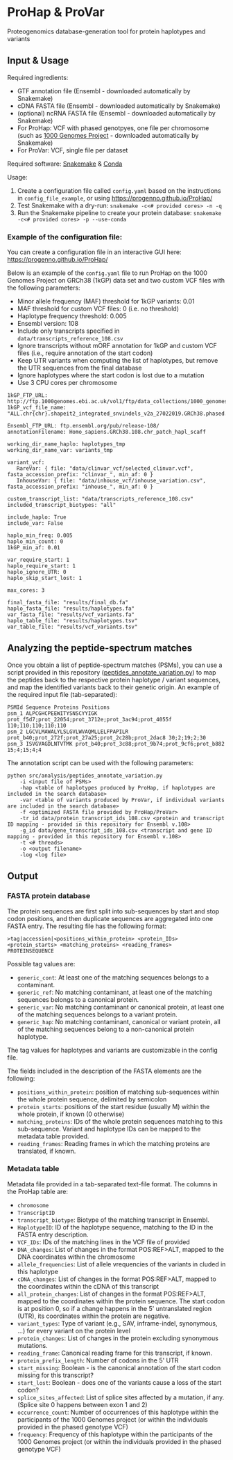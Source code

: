 # ProHap & ProVar
Proteogenomics database-generation tool for protein haplotypes and variants 

## Input & Usage
Required ingredients:
 - GTF annotation file (Ensembl - downloaded automatically by Snakemake)
 - cDNA FASTA file (Ensembl - downloaded automatically by Snakemake)
 - (optional) ncRNA FASTA file (Ensembl - downloaded automatically by Snakemake)
 - For ProHap: VCF with phased genotpyes, one file per chromosome \(such as [1000 Genomes Project](http://ftp.1000genomes.ebi.ac.uk/vol1/ftp/data_collections/1000G_2504_high_coverage/working/20220422_3202_phased_SNV_INDEL_SV/) - downloaded automatically by Snakemake\)
 - For ProVar: VCF, single file per dataset

Required software: [Snakemake](https://snakemake.readthedocs.io/en/stable/) & [Conda](https://docs.conda.io/en/latest/)

Usage:
 1. Create a configuration file called `config.yaml` based on the instructions in `config_file_example`, or using https://progenno.github.io/ProHap/
 2. Test Snakemake with a dry-run: `snakemake -c<# provided cores> -n -q`
 3. Run the Snakemake pipeline to create your protein database: `snakemake -c<# provided cores> -p --use-conda`

### Example of the configuration file:
You can create a configuration file in an interactive GUI here: https://progenno.github.io/ProHap/

Below is an example of the `config.yaml` file to run ProHap on the 1000 Genomes Project on GRCh38 (1kGP) data set and two custom VCF files with the following parameters:
 - Minor allele frequency (MAF) threshold for 1kGP variants: 0.01
 - MAF threshold for custom VCF files: 0 (i.e. no threshold)
 - Haplotype frequency threshold: 0.005
 - Ensembl version: 108
 - Include only transcripts specified in `data/transcripts_reference_108.csv`
 - Ignore transcripts without mORF annotation for 1kGP and custom VCF files (i.e., require annotation of the start codon)
 - Keep UTR variants when computing the list of haplotypes, but remove the UTR sequences from the final database
 - Ignore haplotypes where the start codon is lost due to a mutation
 - Use 3 CPU cores per chromosome
 
```
1kGP_FTP_URL: http://ftp.1000genomes.ebi.ac.uk/vol1/ftp/data_collections/1000_genomes_project/release/20190312_biallelic_SNV_and_INDEL/
1kGP_vcf_file_name: "ALL.chr{chr}.shapeit2_integrated_snvindels_v2a_27022019.GRCh38.phased.vcf"

Ensembl_FTP_URL: ftp.ensembl.org/pub/release-108/
annotationFilename: Homo_sapiens.GRCh38.108.chr_patch_hapl_scaff

working_dir_name_haplo: haplotypes_tmp
working_dir_name_var: variants_tmp

variant_vcf:
   RareVar: { file: "data/clinvar_vcf/selected_clinvar.vcf", fasta_accession_prefix: "clinvar_", min_af: 0 }
   InhouseVar: { file: "data/inhouse_vcf/inhouse_variation.csv", fasta_accession_prefix: "inhouse_", min_af: 0 }

custom_transcript_list: "data/transcripts_reference_108.csv"
included_transcript_biotypes: "all"

include_haplo: True
include_var: False

haplo_min_freq: 0.005
haplo_min_count: 0
1kGP_min_af: 0.01

var_require_start: 1
haplo_require_start: 1
haplo_ignore_UTR: 0
haplo_skip_start_lost: 1

max_cores: 3

final_fasta_file: "results/final_db.fa"
haplo_fasta_file: "results/haplotypes.fa"
var_fasta_file: "results/vcf_variants.fa"
haplo_table_file: "results/haplotypes.tsv"
var_table_file: "results/vcf_variants.tsv"
```

## Analyzing the peptide-spectrum matches
Once you obtain a list of peptide-spectrum matches (PSMs), you can use a script provided in this repository \([peptides_annotate_variation.py](https://github.com/ProGenNo/ProHap/blob/main/src/analysis/peptides_annotate_variation.py)\) to map the peptides back to the respective protein haplotype / variant sequences, and map the identified variants back to their genetic origin. An example of the required input file (tab-separated):

```
PSMId Sequence Proteins Positions
psm_1 ALPCGHCPEEWITYSNSCYYIGK prot_f5d7;prot_22054;prot_3712e;prot_3ac94;prot_4055f 110;110;110;110;110
psm_2 LGCVLMAWALYLSLGVLWVAQMLLELFPAPILR prot_b40;prot_272f;prot_27a25;prot_2c28b;prot_2dac8 30;2;19;2;30
psm_3 ISVGVAGDLNTVTMK prot_b40;prot_3c88;prot_9b74;prot_9cf6;prot_b882 15;4;15;4;4
```

The annotation script can be used with the following parameters:

```
python src/analysis/peptides_annotate_variation.py 
    -i <input file of PSMs> 
    -hap <table of haplotypes produced by ProHap, if haplotypes are included in the search database> 
    -var <table of variants produced by ProVar, if individual variants are included in the search database> 
    -f <optimized FASTA file provided by ProHap/ProVar> 
    -tr_id data/protein_transcript_ids_108.csv <protein and transcript ID mapping - provided in this repository for Ensembl v.108> 
    -g_id data/gene_transcript_ids_108.csv <transcript and gene ID mapping - provided in this repository for Ensembl v.108> 
    -t <# threads> 
    -o <output filename> 
    -log <log file>
```

## Output
### FASTA protein database
The protein sequences are first split into sub-sequences by start and stop codon positions, and then duplicate sequences are aggregated into one FASTA entry. The resulting file has the following format:
```
>tag|accession|<positions_within_protein> <protein_IDs> <protein_starts> <matching_proteins> <reading_frames>
PROTEINSEQUENCE
```
Possible tag values are:
 - `generic_cont`: At least one of the matching sequences belongs to a contaminant.
 - `generic_ref`: No matching contaminant, at least one of the matching sequences belongs to a canonical protein.
 - `generic_var`: No matching contaminant or canonical protein, at least one of the matching sequences belongs to a variant protein.
 - `generic_hap`: No matching contaminant, canonical or variant protein, all of the matching sequences belong to a non-canonical protein haplotype.

The tag values for haplotypes and variants are customizable in the config file. 

The fields included in the description of the FASTA elements are the following:
 - `positions_within_protein`: position of matching sub-sequences within the whole protein sequence, delimited by semicolon
 - `protein_starts`: positions of the start residue (usually M) within the whole protein, if known (0 otherwise)
 - `matching_proteins`: IDs of the whole protein sequences matching to this sub-sequence. Variant and haplotype IDs can be mapped to the metadata table provided.
 - `reading_frames`: Reading frames in which the matching proteins are translated, if known.

### Metadata table
Metadata file provided in a tab-separated text-file format. The columns in the ProHap table are:
 - `chromosome`
 - `TranscriptID`
 - `transcript_biotype`: Biotype of the matching transcript in Ensembl.
 - `HaplotypeID`: ID of the haplotype sequence, matching to the ID in the FASTA entry description.
 - `VCF_IDs`: IDs of the matching lines in the VCF file of provided
 - `DNA_changes`: List of changes in the format POS:REF>ALT, mapped to the DNA coordinates within the chromosome
 - `allele_frequencies`: List of allele vrequencies of the variants in cluded in this haplotype
 - `cDNA_changes`: List of changes in the format POS:REF>ALT, mapped to the coordinates within the cDNA of this transcript
 - `all_protein_changes`: List of changes in the format POS:REF>ALT, mapped to the coordinates within the protein sequence. The start codon is at position 0, so if a change happens in the 5' untranslated region (UTR), its coordinates within the protein are negative.
 - `variant_types`: Type of variant (e.g., SAV, inframe-indel, synonymous, ...) for every variant on the protein level
 - `protein_changes`: List of changes in the protein excluding synonymous mutations.
 - `reading_frame`: Canonical reading frame for this transcript, if known.
 - `protein_prefix_length`: Number of codons in the 5' UTR
 - `start_missing`: Boolean - is the canonical annotation of the start codon missing for this transcript?
 - `start_lost`: Boolean - does one of the variants cause a loss of the start codon?
 - `splice_sites_affected`: List of splice sites affected by a mutation, if any. (Splice site 0 happens between exon 1 and 2)
 - `occurrence_count`: Number of occurrences of this haplotype within the participants of the 1000 Genomes project (or within the individuals provided in the phased genotype VCF)
 - `frequency`: Frequency of this haplotype within the participants of the 1000 Genomes project (or within the individuals provided in the phased genotype VCF)
